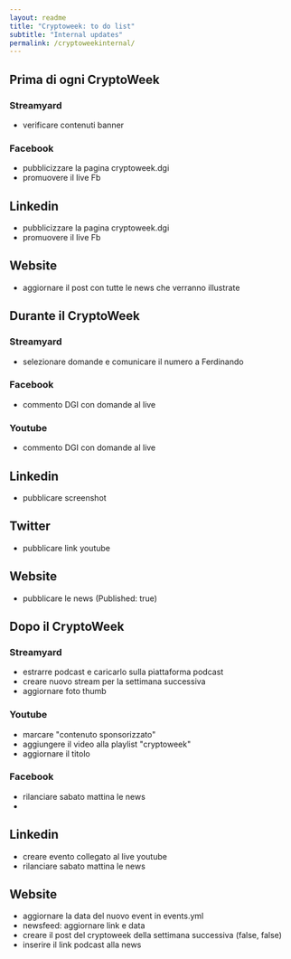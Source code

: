 ```yaml
---
layout: readme
title: "Cryptoweek: to do list"
subtitle: "Internal updates"
permalink: /cryptoweekinternal/
---
```

## Prima di ogni CryptoWeek

### Streamyard

* verificare contenuti banner

### Facebook

* pubblicizzare la pagina cryptoweek.dgi
* promuovere il live Fb

## Linkedin

* pubblicizzare la pagina cryptoweek.dgi
* promuovere il live Fb

## Website

* aggiornare il post con tutte le news che verranno illustrate

## Durante il CryptoWeek

### Streamyard

* selezionare domande e comunicare il numero a Ferdinando

### Facebook

* commento DGI con domande al live

### Youtube

* commento DGI con domande al live

## Linkedin
* pubblicare screenshot

## Twitter
* pubblicare link youtube

## Website

* pubblicare le news (Published: true)

## Dopo il CryptoWeek

### Streamyard

* estrarre podcast e caricarlo sulla piattaforma podcast
* creare nuovo stream per la settimana successiva
* aggiornare foto thumb

### Youtube

* marcare "contenuto sponsorizzato"
* aggiungere il video alla playlist "cryptoweek"
* aggiornare il titolo

### Facebook

* rilanciare sabato mattina le news
* 

## Linkedin

* creare evento collegato al live youtube
* rilanciare sabato mattina le news


## Website

* aggiornare la data del nuovo event in events.yml
* newsfeed: aggiornare link e data
* creare il post del cryptoweek della settimana successiva (false, false)
* inserire il link podcast alla news
